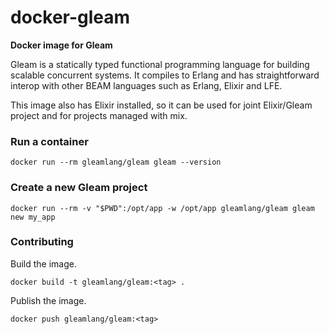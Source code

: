 # docker-gleam

**Docker image for Gleam**

Gleam is a statically typed functional programming language for building scalable concurrent systems. It compiles to Erlang and has straightforward interop with other BEAM languages such as Erlang, Elixir and LFE.

This image also has Elixir installed,
so it can be used for joint Elixir/Gleam project and for projects managed with mix.

### Run a container

```
docker run --rm gleamlang/gleam gleam --version
```

### Create a new Gleam project

```
docker run --rm -v "$PWD":/opt/app -w /opt/app gleamlang/gleam gleam new my_app
```

### Contributing

Build the image.

```
docker build -t gleamlang/gleam:<tag> .
```

Publish the image.

```
docker push gleamlang/gleam:<tag>
```
